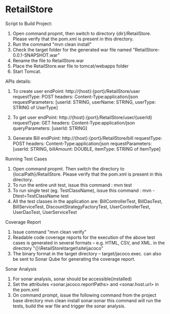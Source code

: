 # RetailStore

Script to Build Project:

1) Open command propmt, then switch to directory {dir}/RetailStore. Please verify that the pom.xml is present in this directory.
2) Run the command "mvn clean install"
3) Check the target folder for the generated war file named "RetailStore-0.0.1-SNAPSHOT.war"
4) Rename the file to RetailStore.war
5) Place the RetailStore.war file to tomcat/webapps  folder
6) Start Tomcat.

APIs details:

1) To create user
	endPoint: http://{host}:{port}/RetailStore/user
	requestType: POST
	headers: Content-Type:application/json
	requestParameters: [userId: STRING, userName: STRING, userType: STRING of UserType]

2) To get user
	endPoint: http://{host}:{port}/RetailStore/user/{userId}
	requestType: GET
	headers: Content-Type:application/json
	queryParameters: [userId: STRING]

3) Generate Bill
	endPoint: http://{host}:{port}/RetailStore/bill
	requestType: POST
	headers: Content-Type:application/json
	requestParameters: [userId: STRING, billAmount: DOUBLE, itemType: STRING of ItemType]

Running Test Cases

1) Open command propmt. Then switch the directory to {localPath}/RetailStore. Please verify that the pom.xml is present in this directory.
2) To run the entire unit test, issue this command :
	mvn test
3) To run single test (eg. TestClassName), issue this command :
	mvn -Dtest=TestClassName test
4) All the test classes in the application are:
	BillControllerTest, BillDaoTest, BillServiceTest, DiscountStrategyFactoryTest, UserControllerTest, UserDaoTest, UserServiceTest
  
  
Coverage Report

1) Issue command "mvn clean verify"
2) Readable code coverage reports for the execution of the above test cases is generated in several formats – e.g. HTML, CSV, and XML. in the directory "{}\RetailStore\target\site\jacoco"
3) The binary format in the target directory – target/jacoco.exec. can also be sent to Sonar Qube for generating the coverage report.

Sonar Analysis
1) For sonar analysis, sonar should be accessible(installed)
2) Set the attributes <sonar.jacoco.reportPaths> and <sonar.host.url> in the pom.xml
3) On command prompt, issue the following command from the project base directory
	mvn clean install sonar:sonar
this command will run the tests, build the war file and trigger the sonar analysis.


